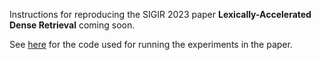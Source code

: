 Instructions for reproducing the SIGIR 2023 paper **Lexically-Accelerated Dense Retrieval** coming soon.

See [here](https://github.com/terrierteam/pyterrier_dr/blob/master/pyterrier_dr/flex/ladr.py) for the code used for running the experiments in the paper.
